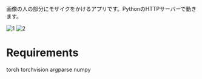 画像の人の部分にモザイクをかけるアプリです。PythonのHTTPサーバーで動きます。

![1](https://user-images.githubusercontent.com/45190789/84501767-0db12e00-acf2-11ea-992b-b8dacf15a7df.jpg)
![2](https://user-images.githubusercontent.com/45190789/84501774-10ac1e80-acf2-11ea-84b6-327ea56d6613.jpg)

# Requirements

torch
torchvision
argparse
numpy
